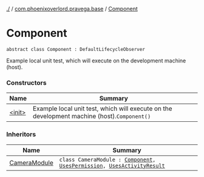 [./](../../index.md) / [com.phoenixoverlord.pravega.base](../index.md) / [Component](./index.md)

# Component

`abstract class Component : DefaultLifecycleObserver`

Example local unit test, which will execute on the development machine (host).

### Constructors

| Name | Summary |
|---|---|
| [&lt;init&gt;](-init-.md) | Example local unit test, which will execute on the development machine (host).`Component()` |

### Inheritors

| Name | Summary |
|---|---|
| [CameraModule](../-camera-module/index.md) | `class CameraModule : `[`Component`](./index.md)`, `[`UsesPermission`](../-uses-permission/index.md)`, `[`UsesActivityResult`](../-uses-activity-result/index.md) |
